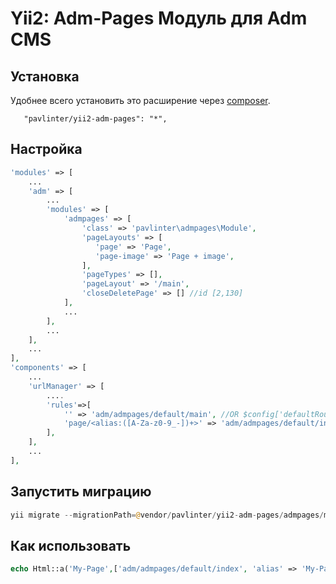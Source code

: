 Yii2: Adm-Pages Модуль для Adm CMS
================

Установка
------------
Удобнее всего установить это расширение через [composer](http://getcomposer.org/download/).

```
   "pavlinter/yii2-adm-pages": "*",
```

Настройка
-------------
```php
'modules' => [
    ...
    'adm' => [
        ...
        'modules' => [
            'admpages' => [
                'class' => 'pavlinter\admpages\Module',
                'pageLayouts' => [
                   'page' => 'Page',
                   'page-image' => 'Page + image',
                ],
                'pageTypes' => [],
                'pageLayout' => '/main',
                'closeDeletePage' => [] //id [2,130]
            ],
            ...
        ],
        ...
    ],
    ...
],
'components' => [
    ...
    'urlManager' => [
        ....
        'rules'=>[
            '' => 'adm/admpages/default/main', //OR $config['defaultRoute'] = 'adm/admpages/default/main';
            'page/<alias:([A-Za-z0-9_-])+>' => 'adm/admpages/default/index',
        ],
    ],
    ...
],
```

Запустить миграцию
-------------
```php
yii migrate --migrationPath=@vendor/pavlinter/yii2-adm-pages/admpages/migrations
```

Как использовать
-------------
```php
echo Html::a('My-Page',['adm/admpages/default/index', 'alias' => 'My-Page']);
```